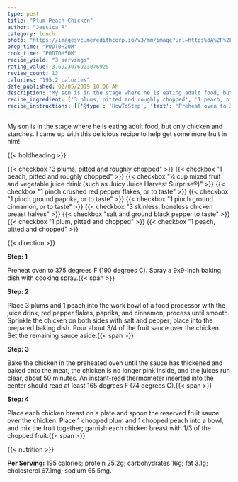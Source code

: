 ```yaml
---
type: post
title: "Plum Peach Chicken"
author: "Jessica R"
category: lunch
photo: "https://imagesvc.meredithcorp.io/v3/mm/image?url=https%3A%2F%2Fimages.media-allrecipes.com%2Fuserphotos%2F3704018.jpg"
prep_time: "P0DT0H20M"
cook_time: "P0DT0H50M"
recipe_yield: "3 servings"
rating_value: 3.6923076923076925
review_count: 13
calories: "195.2 calories"
date_published: 02/05/2019 10:06 AM
description: "My son is in the stage where he is eating adult food, but only chicken and starches. I came up with this delicious recipe to help get some more fruit in him!"
recipe_ingredient: ['3 plums, pitted and roughly chopped', '1 peach, pitted and roughly chopped', '¼ cup mixed fruit and vegetable juice drink (such as Juicy Juice Harvest Surprise®)', '1 pinch crushed red pepper flakes, or to taste', '1 pinch ground paprika, or to taste', '1 pinch ground cinnamon, or to taste', '3 skinless, boneless chicken breast halves', 'salt and ground black pepper to taste', '1 plum, pitted and chopped', '1 peach, pitted and chopped']
recipe_instructions: [{'@type': 'HowToStep', 'text': 'Preheat oven to 375 degrees F (190 degrees C). Spray a 9x9-inch baking dish with cooking spray.\n'}, {'@type': 'HowToStep', 'text': 'Place 3 plums and 1 peach into the work bowl of a food processor with the juice drink, red pepper flakes, paprika, and cinnamon; process until smooth. Sprinkle the chicken on both sides with salt and pepper; place into the prepared baking dish. Pour about 3/4 of the fruit sauce over the chicken. Set the remaining sauce aside.\n'}, {'@type': 'HowToStep', 'text': 'Bake the chicken in the preheated oven until the sauce has thickened and baked onto the meat, the chicken is no longer pink inside, and the juices run clear, about 50 minutes. An instant-read thermometer inserted into the center should read at least 165 degrees F (74 degrees C).\n'}, {'@type': 'HowToStep', 'text': 'Place each chicken breast on a plate and spoon the reserved fruit sauce over the chicken. Place 1 chopped plum and 1 chopped peach into a bowl, and mix the fruit together; garnish each chicken breast with 1/3 of the chopped fruit.\n'}]
---
```


My son is in the stage where he is eating adult food, but only chicken and starches. I came up with this delicious recipe to help get some more fruit in him! 

{{< boldheading >}}

{{< checkbox "3  plums, pitted and roughly chopped" >}}
{{< checkbox "1  peach, pitted and roughly chopped" >}}
{{< checkbox "¼ cup mixed fruit and vegetable juice drink (such as Juicy Juice Harvest Surprise®)" >}}
{{< checkbox "1 pinch crushed red pepper flakes, or to taste" >}}
{{< checkbox "1 pinch ground paprika, or to taste" >}}
{{< checkbox "1 pinch ground cinnamon, or to taste" >}}
{{< checkbox "3  skinless, boneless chicken breast halves" >}}
{{< checkbox "salt and ground black pepper to taste" >}}
{{< checkbox "1  plum, pitted and chopped" >}}
{{< checkbox "1  peach, pitted and chopped" >}}


{{< direction >}}

**Step: 1**

Preheat oven to 375 degrees F (190 degrees C). Spray a 9x9-inch baking dish with cooking spray.{{< span >}}

**Step: 2**

Place 3 plums and 1 peach into the work bowl of a food processor with the juice drink, red pepper flakes, paprika, and cinnamon; process until smooth. Sprinkle the chicken on both sides with salt and pepper; place into the prepared baking dish. Pour about 3/4 of the fruit sauce over the chicken. Set the remaining sauce aside.{{< span >}}

**Step: 3**

Bake the chicken in the preheated oven until the sauce has thickened and baked onto the meat, the chicken is no longer pink inside, and the juices run clear, about 50 minutes. An instant-read thermometer inserted into the center should read at least 165 degrees F (74 degrees C).{{< span >}}

**Step: 4**

Place each chicken breast on a plate and spoon the reserved fruit sauce over the chicken. Place 1 chopped plum and 1 chopped peach into a bowl, and mix the fruit together; garnish each chicken breast with 1/3 of the chopped fruit.{{< span >}}

{{< nutrition >}}

**Per Serving:** 195 calories; protein 25.2g; carbohydrates 16g; fat 3.1g; cholesterol 67.1mg; sodium 65.5mg.